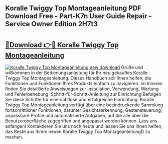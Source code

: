 ## Koralle Twiggy Top Montageanleitung PDF Download Free - Part-K7n User Guide Repair - Service Owner Edition 2H7t3

# <h2><a href="http://df6iby.blite.top/?on=Koralle+Twiggy+Top+Montageanleitung">🔗Download 👉🔴 Koralle Twiggy Top Montageanleitung</a></h2>

[![Koralle Twiggy Top Montageanleitung new download](https://i.imgur.com/lujVjoI.png)](http://df6iby.blite.top/?on=Koralle+Twiggy+Top+Montageanleitung)
Grüße und willkommen in der Bedienungsanleitung für Ihr neu gekauftes Koralle Twiggy Top Montageanleitung. Dieses Handbuch soll Ihnen helfen, die Funktionen und Funktionen Ihres Produkts einfach zu navigieren. Im Inneren finden Sie detaillierte Anweisungen zur Installation, Verwendung, Wartung und Fehlerbehebung. Schritt-für-Schritt-Anleitung zur Einrichtung Befolgen Sie diese Schritte für eine nahtlose und erfolgreiche Einrichtung. Koralle Twiggy Top Montageanleitung verfügt über eine beeindruckende Sammlung fortschrittlicher Funktionen, darunter Gesichtserkennung, Gestensteuerung, anpassbare Profile und automatisierte Aufgaben, auf die alle über die Benutzeroberfläche zugegriffen und angepasst werden können. Lass uns anfangen! Kontaktieren Sie uns noch heute und lassen Sie uns Ihnen helfen, das Beste aus Ihrem neuen Koralle Twiggy Top MontageanleitungD zu machen.
